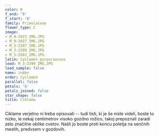 ```yaml
---
color: R
f_end: '9'
f_start: '6'
family: Primulaceae
flower_type: C
image:
- M_9-2923_IMG.JPG
- M_9-2927_IMG.JPG
- M_3-2397_IMG.JPG
- M_3-2399_IMG.JPG
- M_5-2503_IMG.JPG
latin: Cyclamen purpurascens
lead: M_3-2399_IMG.JPG
lead_sample: false
name: index
order: Cyclamen
parallel: false
petals: '5'
petals_joined: false
star_shape: false
title: Ciklama
---
```

Ciklame verjetno ni treba opisovati -- tudi tisti, ki je še niste videli, boste to nizko, le nekaj centimetrov visoko gozdno rožico, takoj prepoznali zaradi zelo značilne oblike cvetov. Našli jo boste proti koncu poletja na senčnih mestih, predvsem v gozdovih.
